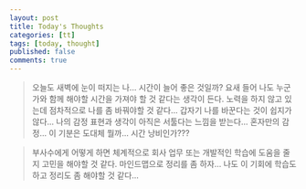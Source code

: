 ```yaml
---
layout: post
title: Today's Thoughts
categories: [tt]
tags: [today, thought]
published: false
comments: true
---
```


> 오늘도 새벽에 눈이 떠지는 나... 시간이 늘어 좋은 것일까?
> 요새 들어 나도 누군가와 함께 해야할 시간을 가져야 할 것 같다는 생각이 든다.
> 노력을 하지 않고 있는데 점차적으로 나를 좀 바꿔야할 것 같다...
> 갑자기 나를 바꾼다는 것이 쉽지가 않다... 
> 나의 감정 표현과 생각이 아직은 서툴다는 느낌을 받는다...
> 혼자만의 감정... 이 기분은 도대체 뭘까... 시간 낭비인가???

> 부사수에게 어떻게 하면 체계적으로 회사 업무 또는 개발적인 학습에 도움을 줄지 고민을 해야할 것 같다.
> 마인드맵으로 정리를 좀 하자...
> 나도 이 기회에 학습도 하고 정리도 좀 해야할 것 같다...